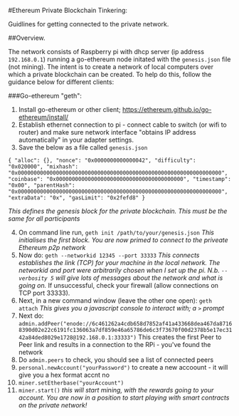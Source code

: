 #Ethereum Private Blockchain Tinkering:

Guidlines for getting connected to the private network.

##Overview.

 The network consists of Raspberry pi with dhcp server (ip address `192.168.0.1`) running a go-ethereum node initated with the `genesis.json` file (not mining).
 The intent is to create a network of local computers over which a private blockchain can be created. To help do this, follow the guidance below for different clients:
 
 ###Go-ethereum "geth":
 
1. Install go-ethereum or other client; https://ethereum.github.io/go-ethereum/install/
2. Establish ethernet connection to pi - connect cable to switch (or wifi to router) and make sure network interface "obtains IP address automatically" in your adapter settings.
3. Save the below as a file called `genesis.json`

`{
  "alloc": {},
  "nonce": "0x0000000000000042",
  "difficulty": "0x020000",
  "mixhash": "0x0000000000000000000000000000000000000000000000000000000000000000",
  "coinbase": "0x0000000000000000000000000000000000000000",
  "timestamp": "0x00",
  "parentHash": "0x0000000000000000000000000000000000000000000000000000000000000000",
  "extraData": "0x",
  "gasLimit": "0x2fefd8"
}`

*This defines the genesis block for the private blockchain. This must be the same for all participants*

4. On command line run, `geth init /path/to/your/genesis.json`
   *This initialises the first block. You are now primed to connect to the priveate Ethereum p2p network*
5. Now do:
       `geth --networkid 12345 --port 33333`
   *This connects establishes the link (TCP) for your machine in the local network. The networkid and port were arbitrarily chosen when I set up the pi. N.b. `--verbosity 5`  will give lots of messages about the network and what is going on.*
   If unsuccessful, check your firewall (allow connections on TCP port 33333).
6. Next, in a new command window (leave the other one open):
       `geth attach`
  *This gives you a javascript console to interact with; a `>` prompt*
7. Next do:
       `admin.addPeer("enode://6c461262a4cdb658d7852af41a433668dea467da87168390d02e22c6191fc136063a7df859e46a65786de6c3f73670f00d2378b5e17ec3142a84ded8029e1728@192.168.0.1:33333")`
  This creates the first Peer to Peer link and results in a connection to the RPi - you've found the network 
8. Do `admin.peers` to check, you should see a list of connected peers
9. `personal.newAccount("yourPassword")` to create a new accoount - it will give you a hex format accnt no
10. `miner.setEtherbase("yourAccount")`
11. `miner.start()`
    *this will start mining, with the rewards going to your account. You are now in a position to start playing with smart contracts on the private network!*

